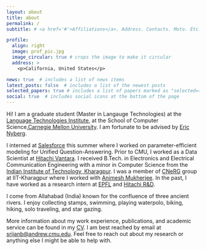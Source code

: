 ```yaml
---
layout: about
title: about
permalink: /
subtitle: # <a href='#'>Affiliations</a>. Address. Contacts. Moto. Etc.

profile:
  align: right
  image: prof_pic.jpg
  image_circular: true # crops the image to make it circular
  address: >
    <p>California, United States</p>

news: true  # includes a list of news items
latest_posts: false  # includes a list of the newest posts
selected_papers: true # includes a list of papers marked as "selected={true}"
social: true  # includes social icons at the bottom of the page
---
```



Hi! I am a graduate student (Master in Langauge Technologies) at the [Language Technologies Institute](https://lti.cs.cmu.edu/), at the School of Computer Science,[Carnegie Mellon University](www.cmu.edu). I am fortunate to be advised by [Eric Nyberg](http://www.cs.cmu.edu/~ehn/). 

I interned at [Salesforce](https://www.salesforceairesearch.com/) this summer where I worked on parameter-efficient modeling for Unified Question-Answering. Prior to CMU, I worked as a Data Scientist at [Hitachi Vantara](https://www.hitachivantara.com/en-us/home.html). I received B.Tech. in Electronics and Electrical Communication Engineering with a minor in Computer Science from the [Indian Institute of Technology, Kharagpur](http://www.iitkgp.ac.in/). I was a member of [CNeRG](https://cnerg-iitkgp.github.io/) group at IIT-Kharagpur where I worked with [Animesh Mukherjee](https://cse.iitkgp.ac.in/~animeshm/). In the past, I have worked as a research intern at [EPFL](https://www.epfl.ch/labs/mlo/) and [Hitachi R&D](https://www.hitachi.com/rd/index.html).

I come from Allahabad (India) known for the confluence of three ancient rivers. I enjoy collecting stamps, swimming, playing waterpolo, biking, hiking, solo traveling, and star gazing.

More information about my work experience, publications, and academic service can be found in my [CV](https://github.com/srijan-bansal/srijan-bansal.github.io/blob/master/files/CV_Srijan_Bansal__04_23_.pdf). I am best reached by email at [srijanb@andrew.cmu.edu](srijanb@andrew.cmu.edu). Feel free to reach out about my research or anything else I might be able to help with.



<!-- 
My research focuses on machine learning and developing robust and efficient algorithms driven by clinical problems.
Applications include motion-robust 3D rendering of the human brain, real-time quality assessment in MR scans as well as pose estimation and motion characterization of fetuses.
I am advised by Prof. [Elfar Adalsteinsson](https://www.rle.mit.edu/people/directory/elfar-adalsteinsson/) and collaborate closely with Prof. [Polina Golland](https://people.csail.mit.edu/polina/) and Prof. [P. Ellen Grant](https://scholar.google.com/citations?user=W4dqZ7EAAAAJ).

I also did summer internships at Google and Meta, working on automated Ads bidding and large-scale video recommendation systems respectively.

Prior to MIT, I received my Bachelor's degree from Tsinghua University in 2018. I also spent a summer as a research assistant at Stanford, where I was advised by Prof. [John Pauly](https://web.stanford.edu/~pauly/) and Prof. [Greg Zaharchuk](https://profiles.stanford.edu/greg-zaharchuk). -->
